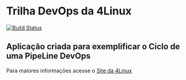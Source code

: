 # Trilha DevOps da 4Linux

<!-- Altere a Flag abaixo com sua URL do Travis -->
[![Build Status](https://travis-ci.com/anapmendes/DevOpsLab-HelloWorld.svg?branch=master)](https://travis-ci.com/anapmendes/DevOpsLab-HelloWorld)

## Aplicação criada para exemplificar o Ciclo de uma PipeLine DevOps


Para maiores informações acesse o [Site da 4Linux](https://www.4linux.com.br/cursos/devops)

